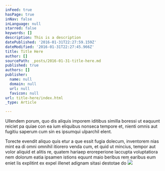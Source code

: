 ```yaml
---
inFeed: true
hasPage: true
inNav: false
inLanguage: null
starred: false
keywords: []
description: This is a description
datePublished: '2016-01-31T22:27:59.159Z'
dateModified: '2016-01-31T22:27:45.966Z'
title: Title Here
author: []
sourcePath: _posts/2016-01-31-title-here.md
published: true
authors: []
publisher:
  name: null
  domain: null
  url: null
  favicon: null
url: title-here/index.html
_type: Article

---
```

Ullendem porum, quo dis aliquis imporem iditibus similla boressi ut eaquunt reiciet pa quiae con ea ium eliquibus nonseca tempore et, nienti omnis aut fugitiu saperum cum sin es ipsumqui ulparchil elent.

Torecte evendit aliquo quis etur a que essit fugia dolecum, inventorem nias mint ea di omni omnihil itiorero venda cum, et quid ut mincius, tempor aut volor aliquid et alitis re, quatem hariaep eroreperione laccupta voluptatiora nem dolorum eatia ipsamen istions equunt maio beribus rem earibus eum eniet lis explitint ex expel illenet adignam sitasi destotae do
![](https://s3-us-west-2.amazonaws.com/the-grid-img/p/091bcb1c99833787e78fde7a2511525c96b49c53.png)